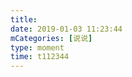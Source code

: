 ```yaml
---
title: 
date: 2019-01-03 11:23:44
mCategories: [说说]
type: moment
time: t112344
---
```


<div id="pics-20190103112344"></div>

<script src="/lib/moment/pics.js"></script>
<script>
var data = [
    {"link": "2019-01-03_000000.jpeg", "type": "shuoshuo"}
];
picsRender(data, "pics-20190103112344");
</script>
